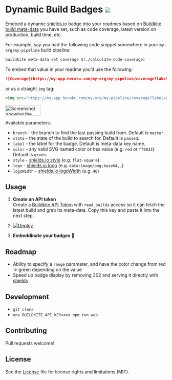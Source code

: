 # Dynamic Build Badges ![](https://img.shields.io/badge/Woot-100%-green.svg?style=flat-square)

Emebed a dynamic [shields.io](http://shields.io) badge into your readmes based on [Buildkite build meta-data](https://buildkite.com/docs/guides/build-meta-data) you have set, such as code coverage, latest version on production, build time, etc.

For example, say you had the following code snippet somewhere in your `my-org/my-pipeline` build pipeline:

```bash
buildkite meta-data set coverage $(./calculate-code-coverage)
```

To embed that value in your readme you’d use the following:

```markdown
![Coverage](https://my-app.heroku.com/my-org/my-pipeline/coverage?label=Coverage)
```

or as a straight `img` tag:

```html
<img src="https://my-app.heroku.com/my-org/my-pipeline/coverage?label=Coverage" alt="Coverage">
```

<img src="https://cloud.githubusercontent.com/assets/153/14535645/1cd6b448-02b2-11e6-91f4-382a288c5546.png" alt="Screenshot showing the badge" width="110" height="32">

Available parameters:

* `branch` - the branch to find the last passing build from. Default is `master`.
* `state` - the state of the build to search for. Default is `passed`.
* `label` - the label for the badge. Default is meta-data key name.
* `color` - any valid SVG named color or hex value (e.g. `red` or `ff0033`). Default is `green`.
* `style` - [shields.io style](http://shields.io/#styles) (e.g. `flat-square`)
* `logo` - [shields.io logo](http://shields.io/#styles) (e.g. `data:image/png;base64,…`)
* `logoWidth` - [shields.io logoWidth](http://shields.io/#styles) (e.g. `40`)

## Usage

1. **Create an API token**<br>Create a [Buildkite API Token](https://buildkite.com/user/api-access-tokens) with `read_builds` access so it can fetch the latest build and grab its meta-data. Copy this key and paste it into the next step.

1. [![Deploy](https://www.herokucdn.com/deploy/button.svg)](https://heroku.com/deploy)

4. **Embeddinate your badges** :tada:

## Roadmap

* Ability to specify a `range` parameter, and have the color change from red → green depending on the value
* Speed up badge display by removing 302 and serving it directly with [shields](https://github.com/badges/shields)

## Development

* `git clone`
* `env BUILDKITE_API_KEY=xxx npm run web`

## Contributing

Pull requests welcome!

## License

See the [License](License.md) file for license rights and limitations (MIT).
